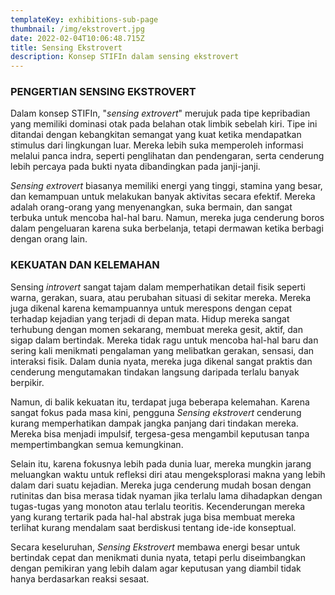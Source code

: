 ```yaml
---
templateKey: exhibitions-sub-page
thumbnail: /img/ekstrovert.jpg
date: 2022-02-04T10:06:48.715Z
title: Sensing Ekstrovert
description: Konsep STIFIn dalam sensing ekstrovert
---
```


<!-- ![clay-images-15](/img/personal.png)

![clay-images-15](/img/familly.png) -->


### PENGERTIAN SENSING EKSTROVERT

Dalam konsep STIFIn, "*sensing extrovert*" merujuk pada tipe kepribadian yang memiliki dominasi otak pada belahan otak limbik sebelah kiri. Tipe ini ditandai dengan kebangkitan semangat yang kuat ketika mendapatkan stimulus dari lingkungan luar. Mereka lebih suka memperoleh informasi melalui panca indra, seperti penglihatan dan pendengaran, serta cenderung lebih percaya pada bukti nyata dibandingkan pada janji-janji. 

*Sensing extrovert* biasanya memiliki energi yang tinggi, stamina yang besar, dan kemampuan untuk melakukan banyak aktivitas secara efektif. Mereka adalah orang-orang yang menyenangkan, suka bermain, dan sangat terbuka untuk mencoba hal-hal baru. Namun, mereka juga cenderung boros dalam pengeluaran karena suka berbelanja, tetapi dermawan ketika berbagi dengan orang lain.

### KEKUATAN DAN KELEMAHAN 

Sensing *introvert* sangat tajam dalam memperhatikan detail fisik seperti warna, gerakan, suara, atau perubahan situasi di sekitar mereka. Mereka juga dikenal karena kemampuannya untuk merespons dengan cepat terhadap kejadian yang terjadi di depan mata. Hidup mereka sangat terhubung dengan momen sekarang, membuat mereka gesit, aktif, dan sigap dalam bertindak. Mereka tidak ragu untuk mencoba hal-hal baru dan sering kali menikmati pengalaman yang melibatkan gerakan, sensasi, dan interaksi fisik. Dalam dunia nyata, mereka juga dikenal sangat praktis dan cenderung mengutamakan tindakan langsung daripada terlalu banyak berpikir.

Namun, di balik kekuatan itu, terdapat juga beberapa kelemahan. Karena sangat fokus pada masa kini, pengguna *Sensing ekstrovert* cenderung kurang memperhatikan dampak jangka panjang dari tindakan mereka. Mereka bisa menjadi impulsif, tergesa-gesa mengambil keputusan tanpa mempertimbangkan semua kemungkinan. 

Selain itu, karena fokusnya lebih pada dunia luar, mereka mungkin jarang meluangkan waktu untuk refleksi diri atau mengeksplorasi makna yang lebih dalam dari suatu kejadian. Mereka juga cenderung mudah bosan dengan rutinitas dan bisa merasa tidak nyaman jika terlalu lama dihadapkan dengan tugas-tugas yang monoton atau terlalu teoritis. Kecenderungan mereka yang kurang tertarik pada hal-hal abstrak juga bisa membuat mereka terlihat kurang mendalam saat berdiskusi tentang ide-ide konseptual.

Secara keseluruhan, *Sensing Ekstrovert* membawa energi besar untuk bertindak cepat dan menikmati dunia nyata, tetapi perlu diseimbangkan dengan pemikiran yang lebih dalam agar keputusan yang diambil tidak hanya berdasarkan reaksi sesaat.

